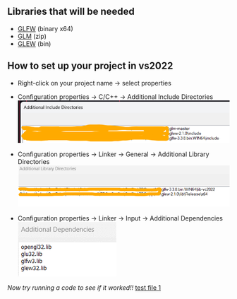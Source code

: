 ## Libraries that will be needed
- [GLFW](http://www.glfw.org/download.html) (binary x64)
- [GLM](https://github.com/g-truc/glm/releases) (zip)
- [GLEW](http://glew.sourceforge.net/) (bin)

## How to set up your project in vs2022
- Right-click on your project name -> select properties
- Configuration properties -> C/C++ -> Additional Include Directories  
![Additional Include Directories](pics/Picture1.png)

- Configuration properties -> Linker -> General -> Additional Library Directories  
![Additional Library Directories](pics/Picture2.png)

- Configuration properties -> Linker -> Input -> Additional Dependencies  
![Additional Dependencies](pics/Picture3.png)

*Now try running a code  to see if it worked!!*
[test file 1](tester/test_1/main.cpp)